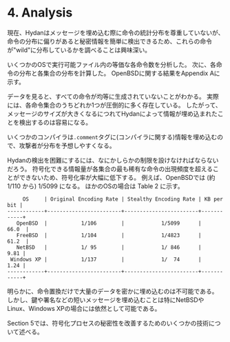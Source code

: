 # 4. Analysis

現在、Hydanはメッセージを埋め込む際に命令の統計分布を尊重していないが、命令の分布に偏りがあると秘密情報を簡単に検出できるため、これらの命令が"wild"に分布しているかを調べることは興味深い。

いくつかのOSで実行可能ファイル内の等価な各命令数を分析した。
次に、各命令の分布と各集合の分布を計算した。
OpenBSDに関する結果をAppendix Aに示す。

データを見ると、すべての命令が均等に生成されていないことがわかる。
実際には、各命令集合のうちどれか1つが圧倒的に多く存在している。
したがって、メッセージのサイズが大きくなるにつれてHydanによって情報が埋め込まれたことを検出するのは容易になる。

いくつかのコンパイラは`.comment`タグに(コンパイラに関する)情報を埋め込むので、攻撃者が分布を予想しやすくなる。

Hydanの検出を困難にするには、なにかしらかの制限を設けなければならないだろう。
符号化できる情報量が各集合の最も稀有な命令の出現頻度を超えることができないため、符号化率が大幅に低下する。
例えば、OpenBSDでは (約 1/110 から) 1/5099 になる。
ほかのOSの場合は Table 2 に示す。

```
     OS     | Original Encoding Rate | Stealthy Encoding Rate | KB per bit |
------------+------------------------+------------------------+------------+
   OpenBSD  |           1/106        |            1/5099      |      66.0  |
   FreeBSD  |           1/104        |            1/4823      |      61.2  |
   NetBSD   |           1/ 95        |            1/ 846      |       9.81 |
 Windows XP |           1/137        |            1/  74      |       1.24 |
------------+------------------------+------------------------+------------+
```

明らかに、命令置換だけで大量のデータを密かに埋め込むのは不可能である。
しかし、鍵や署名などの短いメッセージを埋め込むことは特にNetBSDやLinux、Windows XPの場合には依然として可能である。

Section 5では、符号化プロセスの秘密性を改善するためのいくつかの技術について述べる。
